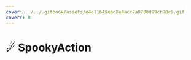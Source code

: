 ```yaml
---
cover: ../../.gitbook/assets/e4e11649ebd8e4acc7a0700d99cb90c9.gif
coverY: 0
---
```


# ☄ SpookyAction

